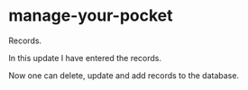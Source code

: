 # manage-your-pocket
Records.

In this update I have entered the records. 

Now one can delete, update and add records to the database.
